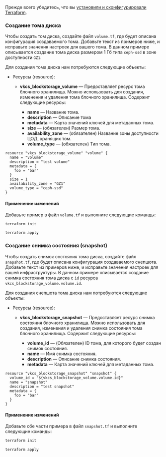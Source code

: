 <warn>

Прежде всего убедитесь, что вы [установили и сконфигурировали Terraform](../../../quick-start).

</warn>

### Создание тома диска

Чтобы создать том диска, создайте файл `volume.tf`, где будет описана конфигурация создаваемого тома. Добавьте текст из примеров ниже, и исправьте значения настроек для вашего тома. В данном примере описывается создание тома диска размером 1 Гб типа `ceph-ssd` в зоне доступности `GZ1`.

Для создания тома диска нам потребуются следующие объекты:

- Ресурсы (resource):

  - **vkcs_blockstorage_volume** — Предоставляет ресурс тома блочного хранилища. Можно использовать для создания, изменения и удаления тома блочного хранилища. Содержит следующие ресурсы:

    - **name** — Название тома.
    - **description** — Описание тома
    - **metadata** — Карта значений ключей для метаданных тома.
    - **size** — (обязателен) Размер тома.
    - **availability_zone** — (обязателен) Название зоны доступности ЦОД, хранящих том.
    - **volume_type** — (обязателен) Тип тома.

```hcl
resource "vkcs_blockstorage_volume" "volume" {
  name = "volume"
  description = "test volume"
  metadata = {
    foo = "bar"
  }
  size = 1
  availability_zone = "GZ1"
  volume_type = "ceph-ssd"
}
```

#### Применение изменений

Добавьте пример в файл `volume.tf` и выполните следующие команды:

```bash
terraform init
```
```bash
terraform apply
```

### Создание снимка состояния (snapshot)

Чтобы создать снимок состояния тома диска, создайте файл `snapshot.tf`, где будет описана конфигурация создаваемого снепшота. Добавьте текст из примеров ниже, и исправьте значения настроек для вашей инфраструктуры. В данном примере описывается создание снимка состояния тома диска с `id` ресурса `vkcs_blockstorage_volume.volume.id`.

Для создания снепшота тома диска нам потребуются следующие объекты:

- Ресурсы (resource):

  - **vkcs_blockstorage_snapshot** — Предоставляет ресурс снимка состояния блочного хранилища. Можно использовать для создания, изменения и удаления снимка состояния тома блочного хранилища. Содержит следующие ресурсы:

    - **volume_id** — (Обязателен) ID тома, для которого будет создан снимок состояния.
    - **name** — Имя снимка состояния.
    - **description** — Описание снимка состояния.
    - **metadata** — Карта значений ключей для метаданных тома.

```hcl
resource "vkcs_blockstorage_snapshot" "snapshot" {
  volume_id = "${vkcs_blockstorage_volume.volume.id}"
  name = "snapshot"
  description = "test snapshot"
  metadata = {
    foo = "bar"
  }
}
```

#### Применение изменений

Добавьте обе части примера в файл `snapshot.tf` и выполните следующие команды:

```bash
terraform init
```
```bash
terraform apply
```
